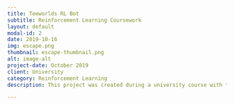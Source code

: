 ```yaml
---
title: Teeworlds RL Bot
subtitle: Reinforcement Learning Coursework
layout: default
modal-id: 2
date: 2019-10-16
img: escape.png
thumbnail: escape-thumbnail.png
alt: image-alt
project-date: October 2019
client: University
category: Reinforcement Learning
description: This project was created during a university course with the aim to deal with any topic in the field of Machine Learning. The goal was to develop a reinforcement learning bot for the game Teeworlds, which can navigate through a given level, collect items and finish the level.

---
```

